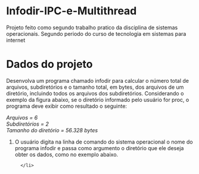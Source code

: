 # Infodir-IPC-e-Multithread
Projeto feito como segundo trabalho pratico da disciplina de sistemas operacionais.
Segundo periodo do curso de tecnologia em sistemas para internet

# Dados do projeto
<p> Desenvolva um programa chamado infodir para calcular o número total de arquivos, subdiretórios
e o tamanho total, em bytes, dos arquivos de um diretório, incluindo todos os arquivos dos
subdiretórios. Considerando o exemplo da figura abaixo, se o diretório informado pelo usuário for
proc, o programa deve exibir como resultado o seguinte: 
</p>
<p>
  <em>
    Arquivos = 6 <br>
    Subdiretórios = 2 <br>
    Tamanho do diretório = 56.328 bytes
  </em>
</p>
<p>
  <ol>
    <li> O usuário digita na linha de comando do sistema operacional o nome do programa infodir e
      passa como argumento o diretório que ele deseja obter os dados, como no exemplo abaixo.<br>
      
      </li>
  </ol>

</p>
